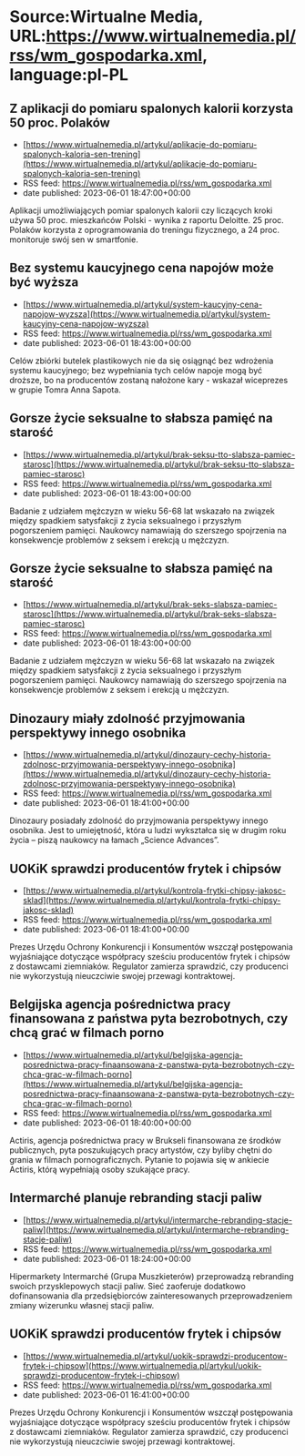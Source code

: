 # Source:Wirtualne Media, URL:https://www.wirtualnemedia.pl/rss/wm_gospodarka.xml, language:pl-PL

## Z aplikacji do pomiaru spalonych kalorii korzysta 50 proc. Polaków
 - [https://www.wirtualnemedia.pl/artykul/aplikacje-do-pomiaru-spalonych-kaloria-sen-trening](https://www.wirtualnemedia.pl/artykul/aplikacje-do-pomiaru-spalonych-kaloria-sen-trening)
 - RSS feed: https://www.wirtualnemedia.pl/rss/wm_gospodarka.xml
 - date published: 2023-06-01 18:47:00+00:00

Aplikacji umożliwiających pomiar spalonych kalorii czy liczących kroki używa 50 proc. mieszkańców Polski - wynika z raportu Deloitte. 25 proc. Polaków korzysta z oprogramowania do treningu fizycznego, a 24 proc. monitoruje swój sen w smartfonie.

## Bez systemu kaucyjnego cena napojów może być wyższa
 - [https://www.wirtualnemedia.pl/artykul/system-kaucyjny-cena-napojow-wyzsza](https://www.wirtualnemedia.pl/artykul/system-kaucyjny-cena-napojow-wyzsza)
 - RSS feed: https://www.wirtualnemedia.pl/rss/wm_gospodarka.xml
 - date published: 2023-06-01 18:43:00+00:00

Celów zbiórki butelek plastikowych nie da się osiągnąć bez wdrożenia systemu kaucyjnego; bez wypełniania tych celów napoje mogą być droższe, bo na producentów zostaną nałożone kary - wskazał wiceprezes w grupie Tomra Anna Sapota.

## Gorsze życie seksualne to słabsza pamięć na starość
 - [https://www.wirtualnemedia.pl/artykul/brak-seksu-tto-slabsza-pamiec-starosc](https://www.wirtualnemedia.pl/artykul/brak-seksu-tto-slabsza-pamiec-starosc)
 - RSS feed: https://www.wirtualnemedia.pl/rss/wm_gospodarka.xml
 - date published: 2023-06-01 18:43:00+00:00

Badanie z udziałem mężczyzn w wieku 56-68 lat wskazało na związek między spadkiem satysfakcji z życia seksualnego i przyszłym pogorszeniem pamięci. Naukowcy namawiają do szerszego spojrzenia na konsekwencje problemów z seksem i erekcją u mężczyzn.

## Gorsze życie seksualne to słabsza pamięć na starość
 - [https://www.wirtualnemedia.pl/artykul/brak-seks-slabsza-pamiec-starosc](https://www.wirtualnemedia.pl/artykul/brak-seks-slabsza-pamiec-starosc)
 - RSS feed: https://www.wirtualnemedia.pl/rss/wm_gospodarka.xml
 - date published: 2023-06-01 18:43:00+00:00

Badanie z udziałem mężczyzn w wieku 56-68 lat wskazało na związek między spadkiem satysfakcji z życia seksualnego i przyszłym pogorszeniem pamięci. Naukowcy namawiają do szerszego spojrzenia na konsekwencje problemów z seksem i erekcją u mężczyzn.

## Dinozaury miały zdolność przyjmowania perspektywy innego osobnika
 - [https://www.wirtualnemedia.pl/artykul/dinozaury-cechy-historia-zdolnosc-przyjmowania-perspektywy-innego-osobnika](https://www.wirtualnemedia.pl/artykul/dinozaury-cechy-historia-zdolnosc-przyjmowania-perspektywy-innego-osobnika)
 - RSS feed: https://www.wirtualnemedia.pl/rss/wm_gospodarka.xml
 - date published: 2023-06-01 18:41:00+00:00

Dinozaury posiadały zdolność do przyjmowania perspektywy innego osobnika. Jest to umiejętność, która u ludzi wykształca się w drugim roku życia – piszą naukowcy na łamach „Science Advances”.

## UOKiK sprawdzi producentów frytek i chipsów
 - [https://www.wirtualnemedia.pl/artykul/kontrola-frytki-chipsy-jakosc-sklad](https://www.wirtualnemedia.pl/artykul/kontrola-frytki-chipsy-jakosc-sklad)
 - RSS feed: https://www.wirtualnemedia.pl/rss/wm_gospodarka.xml
 - date published: 2023-06-01 18:41:00+00:00

Prezes Urzędu Ochrony Konkurencji i Konsumentów wszczął postępowania wyjaśniające dotyczące współpracy sześciu producentów frytek i chipsów z dostawcami ziemniaków. Regulator zamierza sprawdzić, czy producenci nie wykorzystują nieuczciwie swojej przewagi kontraktowej.

## Belgijska agencja pośrednictwa pracy finansowana z państwa pyta bezrobotnych, czy chcą grać w filmach porno
 - [https://www.wirtualnemedia.pl/artykul/belgijska-agencja-posrednictwa-pracy-finaansowana-z-panstwa-pyta-bezrobotnych-czy-chca-grac-w-filmach-porno](https://www.wirtualnemedia.pl/artykul/belgijska-agencja-posrednictwa-pracy-finaansowana-z-panstwa-pyta-bezrobotnych-czy-chca-grac-w-filmach-porno)
 - RSS feed: https://www.wirtualnemedia.pl/rss/wm_gospodarka.xml
 - date published: 2023-06-01 18:40:00+00:00

Actiris, agencja pośrednictwa pracy w Brukseli finansowana ze środków publicznych, pyta poszukujących pracy artystów, czy byliby chętni do grania w filmach pornograficznych. Pytanie to pojawia się w ankiecie Actiris, którą wypełniają osoby szukające pracy.

## Intermarché planuje rebranding stacji paliw
 - [https://www.wirtualnemedia.pl/artykul/intermarche-rebranding-stacje-paliw](https://www.wirtualnemedia.pl/artykul/intermarche-rebranding-stacje-paliw)
 - RSS feed: https://www.wirtualnemedia.pl/rss/wm_gospodarka.xml
 - date published: 2023-06-01 18:24:00+00:00

Hipermarkety Intermarché (Grupa Muszkieterów) przeprowadzą rebranding swoich przysklepowych stacji paliw. Sieć zaoferuje dodatkowo dofinansowania dla przedsiębiorców zainteresowanych przeprowadzeniem zmiany wizerunku własnej stacji paliw.

## UOKiK sprawdzi producentów frytek i chipsów
 - [https://www.wirtualnemedia.pl/artykul/uokik-sprawdzi-producentow-frytek-i-chipsow](https://www.wirtualnemedia.pl/artykul/uokik-sprawdzi-producentow-frytek-i-chipsow)
 - RSS feed: https://www.wirtualnemedia.pl/rss/wm_gospodarka.xml
 - date published: 2023-06-01 16:41:00+00:00

Prezes Urzędu Ochrony Konkurencji i Konsumentów wszczął postępowania wyjaśniające dotyczące współpracy sześciu producentów frytek i chipsów z dostawcami ziemniaków. Regulator zamierza sprawdzić, czy producenci nie wykorzystują nieuczciwie swojej przewagi kontraktowej.

